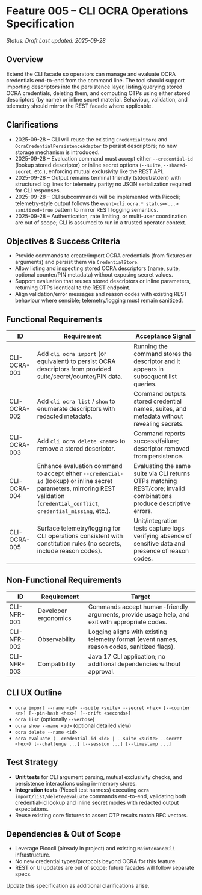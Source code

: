 # Feature 005 – CLI OCRA Operations Specification

_Status: Draft_
_Last updated: 2025-09-28_

## Overview
Extend the CLI facade so operators can manage and evaluate OCRA credentials end-to-end from the command line. The tool should support importing descriptors into the persistence layer, listing/querying stored OCRA credentials, deleting them, and computing OTPs using either stored descriptors (by name) or inline secret material. Behaviour, validation, and telemetry should mirror the REST facade where applicable.

## Clarifications
- 2025-09-28 – CLI will reuse the existing `CredentialStore` and `OcraCredentialPersistenceAdapter` to persist descriptors; no new storage mechanism is introduced.
- 2025-09-28 – Evaluation command must accept either `--credential-id` (lookup stored descriptor) or inline secret options (`--suite`, `--shared-secret`, etc.), enforcing mutual exclusivity like the REST API.
- 2025-09-28 – Output remains terminal friendly (stdout/stderr) with structured log lines for telemetry parity; no JSON serialization required for CLI responses.
- 2025-09-28 – CLI subcommands will be implemented with Picocli; telemetry-style output follows the `event=cli.ocra.* status=<...> sanitized=true` pattern to mirror REST logging semantics.
- 2025-09-28 – Authentication, rate limiting, or multi-user coordination are out of scope; CLI is assumed to run in a trusted operator context.

## Objectives & Success Criteria
- Provide commands to create/import OCRA credentials (from fixtures or arguments) and persist them via `CredentialStore`.
- Allow listing and inspecting stored OCRA descriptors (name, suite, optional counter/PIN metadata) without exposing secret values.
- Support evaluation that reuses stored descriptors or inline parameters, returning OTPs identical to the REST endpoint.
- Align validation/error messages and reason codes with existing REST behaviour where sensible; telemetry/logging must remain sanitized.

## Functional Requirements
| ID | Requirement | Acceptance Signal |
|----|-------------|-------------------|
| CLI-OCRA-001 | Add `cli ocra import` (or equivalent) to persist OCRA descriptors from provided suite/secret/counter/PIN data. | Running the command stores the descriptor and it appears in subsequent list queries. |
| CLI-OCRA-002 | Add `cli ocra list` / `show` to enumerate descriptors with redacted metadata. | Command outputs stored credential names, suites, and metadata without revealing secrets. |
| CLI-OCRA-003 | Add `cli ocra delete <name>` to remove a stored descriptor. | Command reports success/failure; descriptor removed from persistence. |
| CLI-OCRA-004 | Enhance evaluation command to accept either `--credential-id` (lookup) or inline secret parameters, mirroring REST validation (`credential_conflict`, `credential_missing`, etc.). | Evaluating the same suite via CLI returns OTPs matching REST/core; invalid combinations produce descriptive errors. |
| CLI-OCRA-005 | Surface telemetry/logging for CLI operations consistent with constitution rules (no secrets, include reason codes). | Unit/integration tests capture logs verifying absence of sensitive data and presence of reason codes. |

## Non-Functional Requirements
| ID | Requirement | Target |
|----|-------------|--------|
| CLI-NFR-001 | Developer ergonomics | Commands accept human-friendly arguments, provide usage help, and exit with appropriate codes. |
| CLI-NFR-002 | Observability | Logging aligns with existing telemetry format (event names, reason codes, sanitized flags). |
| CLI-NFR-003 | Compatibility | Java 17 CLI application; no additional dependencies without approval. |

## CLI UX Outline
- `ocra import --name <id> --suite <suite> --secret <hex> [--counter <n>] [--pin-hash <hex>] [--drift <seconds>]`
- `ocra list` (optionally `--verbose`)
- `ocra show --name <id>` (optional detailed view)
- `ocra delete --name <id>`
- `ocra evaluate (--credential-id <id> | --suite <suite> --secret <hex>) [--challenge ...] [--session ...] [--timestamp ...]`

## Test Strategy
- **Unit tests** for CLI argument parsing, mutual exclusivity checks, and persistence interactions using in-memory stores.
- **Integration tests** (Picocli test harness) executing `ocra import/list/delete/evaluate` commands end-to-end, validating both credential-id lookup and inline secret modes with redacted output expectations.
- Reuse existing core fixtures to assert OTP results match RFC vectors.

## Dependencies & Out of Scope
- Leverage Picocli (already in project) and existing `MaintenanceCli` infrastructure.
- No new credential types/protocols beyond OCRA for this feature.
- REST or UI updates are out of scope; future facades will follow separate specs.

Update this specification as additional clarifications arise.
